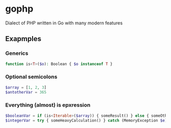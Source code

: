 # gophp
Dialect of PHP written in Go with many modern features 

## Exapmples

### Generics
```php
function is<T>($o): Boolean { $o instanceof T }
```

### Optional semicolons
```php
$array = [1, 2, 3]
$antotherVar = 365
```

### Everything (almost) is epxression
```php
$booleanVar = if (is<Iterable>($array)) { someResult() } else { someOtherResult() }
$integerVar = try { someHeavyCalculation() } catch (MemoryException $e) { 0 }
```

